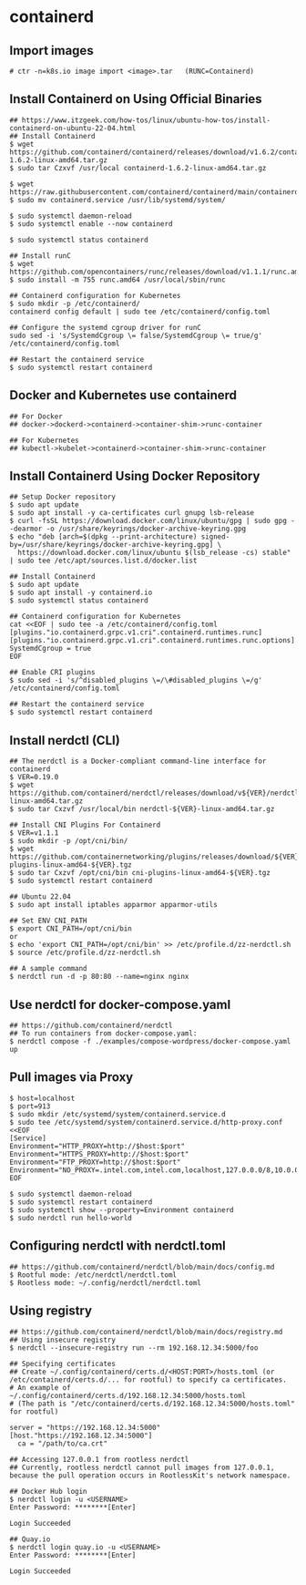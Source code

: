 containerd
==========

## Import images

    # ctr -n=k8s.io image import <image>.tar   (RUNC=Containerd)

## Install Containerd on Using Official Binaries

    ## https://www.itzgeek.com/how-tos/linux/ubuntu-how-tos/install-containerd-on-ubuntu-22-04.html
    ## Install Containerd
    $ wget https://github.com/containerd/containerd/releases/download/v1.6.2/containerd-1.6.2-linux-amd64.tar.gz
    $ sudo tar Czxvf /usr/local containerd-1.6.2-linux-amd64.tar.gz

    $ wget https://raw.githubusercontent.com/containerd/containerd/main/containerd.service
    $ sudo mv containerd.service /usr/lib/systemd/system/

    $ sudo systemctl daemon-reload
    $ sudo systemctl enable --now containerd

    $ sudo systemctl status containerd

    ## Install runC
    $ wget https://github.com/opencontainers/runc/releases/download/v1.1.1/runc.amd64
    $ sudo install -m 755 runc.amd64 /usr/local/sbin/runc

    ## Containerd configuration for Kubernetes
    $ sudo mkdir -p /etc/containerd/
    containerd config default | sudo tee /etc/containerd/config.toml

    ## Configure the systemd cgroup driver for runC
    sudo sed -i 's/SystemdCgroup \= false/SystemdCgroup \= true/g' /etc/containerd/config.toml

    ## Restart the containerd service
    $ sudo systemctl restart containerd

## Docker and Kubernetes use containerd

    ## For Docker
    ## docker->dockerd->containerd->container-shim->runc-container

    ## For Kubernetes
    ## kubectl->kubelet->containerd->container-shim->runc-container

## Install Containerd Using Docker Repository

    ## Setup Docker repository
    $ sudo apt update
    $ sudo apt install -y ca-certificates curl gnupg lsb-release
    $ curl -fsSL https://download.docker.com/linux/ubuntu/gpg | sudo gpg --dearmor -o /usr/share/keyrings/docker-archive-keyring.gpg
    $ echo "deb [arch=$(dpkg --print-architecture) signed-by=/usr/share/keyrings/docker-archive-keyring.gpg] \
      https://download.docker.com/linux/ubuntu $(lsb_release -cs) stable" | sudo tee /etc/apt/sources.list.d/docker.list

    ## Install Containerd
    $ sudo apt update
    $ sudo apt install -y containerd.io
    $ sudo systemctl status containerd

    ## Containerd configuration for Kubernetes
    cat <<EOF | sudo tee -a /etc/containerd/config.toml
    [plugins."io.containerd.grpc.v1.cri".containerd.runtimes.runc]
    [plugins."io.containerd.grpc.v1.cri".containerd.runtimes.runc.options]
    SystemdCgroup = true
    EOF

    ## Enable CRI plugins
    $ sudo sed -i 's/^disabled_plugins \=/\#disabled_plugins \=/g' /etc/containerd/config.toml

    ## Restart the containerd service
    $ sudo systemctl restart containerd

## Install nerdctl (CLI)

    ## The nerdctl is a Docker-compliant command-line interface for containerd
    $ VER=0.19.0
    $ wget https://github.com/containerd/nerdctl/releases/download/v${VER}/nerdctl-${VER}-linux-amd64.tar.gz
    $ sudo tar Cxzvf /usr/local/bin nerdctl-${VER}-linux-amd64.tar.gz

    ## Install CNI Plugins For Containerd
    $ VER=v1.1.1
    $ sudo mkdir -p /opt/cni/bin/
    $ wget https://github.com/containernetworking/plugins/releases/download/${VER}/cni-plugins-linux-amd64-${VER}.tgz
    $ sudo tar Cxzvf /opt/cni/bin cni-plugins-linux-amd64-${VER}.tgz
    $ sudo systemctl restart containerd

    ## Ubuntu 22.04
    $ sudo apt install iptables apparmor apparmor-utils

    ## Set ENV CNI_PATH
    $ export CNI_PATH=/opt/cni/bin
    or
    $ echo 'export CNI_PATH=/opt/cni/bin' >> /etc/profile.d/zz-nerdctl.sh
    $ source /etc/profile.d/zz-nerdctl.sh

    ## A sample command
    $ nerdctl run -d -p 80:80 --name=nginx nginx

## Use nerdctl for docker-compose.yaml

    ## https://github.com/containerd/nerdctl
    ## To run containers from docker-compose.yaml:
    $ nerdctl compose -f ./examples/compose-wordpress/docker-compose.yaml up

## Pull images via Proxy

    $ host=localhost
    $ port=913
    $ sudo mkdir /etc/systemd/system/containerd.service.d
    $ sudo tee /etc/systemd/system/containerd.service.d/http-proxy.conf <<EOF
    [Service]
    Environment="HTTP_PROXY=http://$host:$port"
    Environment="HTTPS_PROXY=http://$host:$port"
    Environment="FTP_PROXY=http://$host:$port"
    Environment="NO_PROXY=.intel.com,intel.com,localhost,127.0.0.0/8,10.0.0.0/8,172.16.0.0/12,192.168.0.0/16"
    EOF

    $ sudo systemctl daemon-reload
    $ sudo systemctl restart containerd
    $ sudo systemctl show --property=Environment containerd
    $ sudo nerdctl run hello-world

## Configuring nerdctl with nerdctl.toml

    ## https://github.com/containerd/nerdctl/blob/main/docs/config.md
    $ Rootful mode: /etc/nerdctl/nerdctl.toml
    $ Rootless mode: ~/.config/nerdctl/nerdctl.toml

## Using registry

    ## https://github.com/containerd/nerdctl/blob/main/docs/registry.md
    ## Using insecure registry
    $ nerdctl --insecure-registry run --rm 192.168.12.34:5000/foo

    ## Specifying certificates
    ## Create ~/.config/containerd/certs.d/<HOST:PORT>/hosts.toml (or /etc/containerd/certs.d/... for rootful) to specify ca certificates.
    # An example of ~/.config/containerd/certs.d/192.168.12.34:5000/hosts.toml
    # (The path is "/etc/containerd/certs.d/192.168.12.34:5000/hosts.toml" for rootful)

    server = "https://192.168.12.34:5000"
    [host."https://192.168.12.34:5000"]
      ca = "/path/to/ca.crt"

    ## Accessing 127.0.0.1 from rootless nerdctl
    ## Currently, rootless nerdctl cannot pull images from 127.0.0.1, because the pull operation occurs in RootlessKit's network namespace.

    ## Docker Hub login
    $ nerdctl login -u <USERNAME>
    Enter Password: ********[Enter]

    Login Succeeded

    ## Quay.io
    $ nerdctl login quay.io -u <USERNAME>
    Enter Password: ********[Enter]

    Login Succeeded
